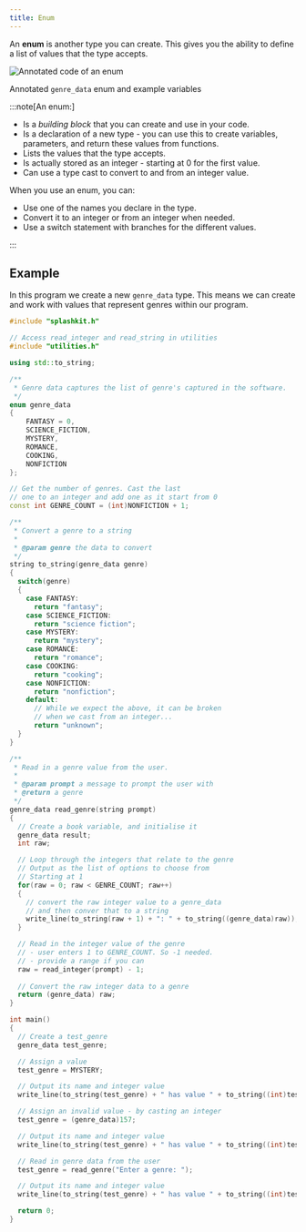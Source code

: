 ```yaml
---
title: Enum
---
```


An **enum** is another type you can create. This gives you the ability to define a list of values that the type accepts.

![Annotated code of an enum](./images/enum-pano.png)
<div class="caption">Annotated <code>genre_data</code> enum and example variables</div>

:::note[An enum:]

- Is a *building block* that you can create and use in your code.
- Is a declaration of a new type - you can use this to create variables, parameters, and return these values from functions.
- Lists the values that the type accepts.
- Is actually stored as an integer - starting at 0 for the first value.
- Can use a type cast to convert to and from an integer value.

When you use an enum, you can:

- Use one of the names you declare in the type.
- Convert it to an integer or from an integer when needed.
- Use a switch statement with branches for the different values.

:::

## Example

In this program we create a new `genre_data` type. This means we can create and work with values that represent genres within our program.

```cpp
#include "splashkit.h"

// Access read_integer and read_string in utilities
#include "utilities.h"

using std::to_string;

/**
 * Genre data captures the list of genre's captured in the software.
 */
enum genre_data
{
    FANTASY = 0,
    SCIENCE_FICTION,
    MYSTERY,
    ROMANCE,
    COOKING,
    NONFICTION
};

// Get the number of genres. Cast the last
// one to an integer and add one as it start from 0
const int GENRE_COUNT = (int)NONFICTION + 1;

/**
 * Convert a genre to a string
 *
 * @param genre the data to convert
 */
string to_string(genre_data genre)
{
  switch(genre)
  {
    case FANTASY:
      return "fantasy";
    case SCIENCE_FICTION:
      return "science fiction";
    case MYSTERY:
      return "mystery";
    case ROMANCE:
      return "romance";
    case COOKING:
      return "cooking";
    case NONFICTION:
      return "nonfiction";
    default:
      // While we expect the above, it can be broken
      // when we cast from an integer...
      return "unknown";
  }
}

/**
 * Read in a genre value from the user.
 *
 * @param prompt a message to prompt the user with
 * @return a genre
 */
genre_data read_genre(string prompt)
{
  // Create a book variable, and initialise it
  genre_data result;
  int raw;

  // Loop through the integers that relate to the genre
  // Output as the list of options to choose from
  // Starting at 1
  for(raw = 0; raw < GENRE_COUNT; raw++)
  {
    // convert the raw integer value to a genre_data
    // and then conver that to a string
    write_line(to_string(raw + 1) + ": " + to_string((genre_data)raw));
  }

  // Read in the integer value of the genre
  // - user enters 1 to GENRE_COUNT. So -1 needed.
  // - provide a range if you can
  raw = read_integer(prompt) - 1;
  
  // Convert the raw integer data to a genre
  return (genre_data) raw;
}

int main()
{
  // Create a test_genre
  genre_data test_genre;

  // Assign a value
  test_genre = MYSTERY;

  // Output its name and integer value
  write_line(to_string(test_genre) + " has value " + to_string((int)test_genre));

  // Assign an invalid value - by casting an integer
  test_genre = (genre_data)157;

  // Output its name and integer value
  write_line(to_string(test_genre) + " has value " + to_string((int)test_genre));

  // Read in genre data from the user
  test_genre = read_genre("Enter a genre: ");

  // Output its name and integer value
  write_line(to_string(test_genre) + " has value " + to_string((int)test_genre));

  return 0;
}
```
